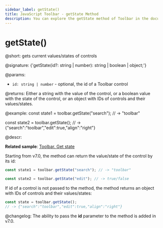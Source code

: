 ```yaml
---
sidebar_label: getState()
title: JavaScript Toolbar - getState Method 
description: You can explore the getState method of Toolbar in the documentation of the DHTMLX JavaScript UI library. Browse developer guides and API reference, try out code examples and live demos, and download a free 30-day evaluation version of DHTMLX Suite.
---
```


# getState()

@short: gets current values/states of controls

@signature: {'getState(id?: string | number): string | boolean | object;'}

@params:
- `id: string | number` - optional, the id of a Toolbar control

@returns:
Either a string with the value of the control, or a boolean value with the state of the control, or an object with IDs of controls and their values/states.

@example:
const state1 = toolbar.getState("search"); 
// -> "toolbar"

const state2 = toolbar.getState(); 
// -> {"search":"toolbar","edit":true,"align":"right"}

@descr:

**Related sample**: [Toolbar. Get state](https://snippet.dhtmlx.com/kvttdgad)

Starting from v7.0, the method can return the value/state of the control by its id:

~~~js
const state1 = toolbar.getState("search"); // -> "toolbar"

const state2 = toolbar.getState("edit"); // -> true/false
~~~

If id of a control is not passed to the method, the method returns an object with IDs of controls and their values/states:

~~~js
const state = toolbar.getState(); 
// -> {"search":"toolbar","edit":true,"align":"right"}
~~~

@changelog:
The ability to pass the **id** parameter to the method is added in v7.0.

[comment]: # (@related: toolbar/common_methods.md#settinggetting-values-and-states)
